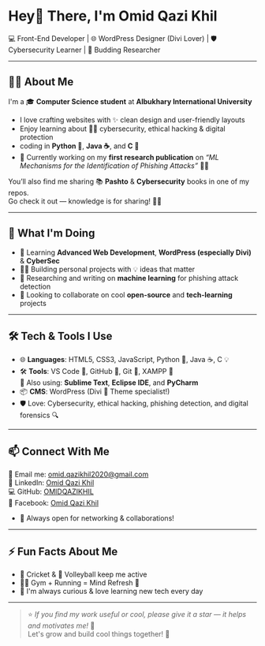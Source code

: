 # Hey👋 There, I'm Omid Qazi Khil

💻 Front-End Developer | 🌐 WordPress Designer (Divi Lover) | 🛡️ Cybersecurity Learner | 📝 Budding Researcher

---

## 🙋‍♂️ About Me

I'm a 🎓 **Computer Science student** at **Albukhary International University**

- I love crafting websites with ✨ clean design and user-friendly layouts  
- Enjoy learning about 🕵️‍♂️ cybersecurity, ethical hacking & digital protection  
- coding in **Python 🐍**, **Java ☕**, and **C 🧠**
- 📖 Currently working on my **first research publication** on _“ML Mechanisms for the Identification of Phishing Attacks”_ 🔬🤖

You’ll also find me sharing 📚 **Pashto** & **Cybersecurity** books in one of my repos.  
Go check it out — knowledge is for sharing! 🔗📖

---

## 🚀 What I'm Doing

- 🌱 Learning **Advanced Web Development**, **WordPress (especially Divi)** & **CyberSec**
- 👨‍💻 Building personal projects with 💡 ideas that matter
- 📝 Researching and writing on **machine learning** for phishing attack detection
- 🤝 Looking to collaborate on cool **open-source** and **tech-learning** projects

---

## 🛠️ Tech & Tools I Use

- 🌐 **Languages**: HTML5, CSS3, JavaScript, Python 🐍, Java ☕, C 💡  
- 🛠️ **Tools**: VS Code 🎨, GitHub 🐙, Git 🔧, XAMPP 🧪  
  🧠 Also using: **Sublime Text**, **Eclipse IDE**, and **PyCharm**  
- 📦 **CMS**: WordPress (Divi 🧩 Theme specialist!)  
- 🛡️ Love: Cybersecurity, ethical hacking, phishing detection, and digital forensics 🔍
---

## 📫 Connect With Me

📧 Email me: [omid.qazikhil2020@gmail.com](mailto:omid.qazikhil2020@gmail.com)  
🔗 LinkedIn: [Omid Qazi Khil](https://www.linkedin.com/in/omid-qazi-khil-62956a27a/)  
💻 GitHub: [OMIDQAZIKHIL](https://github.com/OMIDQAZIKHIL)  
📱 Facebook: [Omid Qazi Khil](https://www.facebook.com/profile.php?id=100008686566453)

- 🤝 Always open for networking & collaborations!

---

## ⚡ Fun Facts About Me

- 🏏 Cricket & 🏐 Volleyball keep me active  
- 🏃‍♂️ Gym + Running = Mind Refresh 💪   
- 🧠 I'm always curious & love learning new tech every day  

---

> ⭐ _If you find my work useful or cool, please give it a star — it helps and motivates me!_ 🌟  
> Let's grow and build cool things together! 🚀
